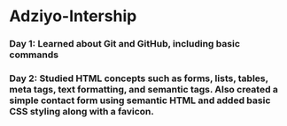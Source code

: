# Adziyo-Intership

<h3> Day 1: Learned about Git and GitHub, including basic commands </h3>
<h3> Day 2: Studied HTML concepts such as forms, lists, tables, meta tags, text formatting, and semantic tags. Also created a simple contact form using semantic HTML and added basic CSS styling along with a favicon.</h3>

